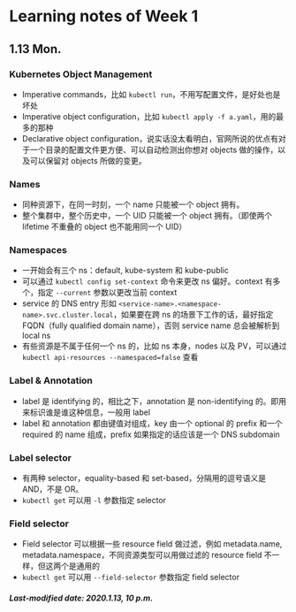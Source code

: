 # Learning notes of Week 1

## 1.13 Mon.

### Kubernetes Object Management

+ Imperative commands，比如 `kubectl run`，不用写配置文件，是好处也是坏处
+ Imperative object configuration，比如 `kubectl apply -f a.yaml`，用的最多的那种
+ Declarative object configuration，说实话没太看明白，官网所说的优点有对于一个目录的配置文件更方便、可以自动检测出你想对 objects 做的操作，以及可以保留对 objects 所做的变更。

### Names

+ 同种资源下，在同一时刻，一个 name 只能被一个 object 拥有。
+ 整个集群中，整个历史中，一个 UID 只能被一个 object 拥有。（即使两个 lifetime 不重叠的 object 也不能用同一个 UID）

### Namespaces

+ 一开始会有三个 ns：default, kube-system 和 kube-public
+ 可以通过 `kubectl config set-context` 命令来更改 ns 偏好。context 有多个，指定 `--current` 参数以更改当前 context
+ service 的 DNS entry 形如 `<service-name>.<namespace-name>.svc.cluster.local`，如果要在跨 ns 的场景下工作的话，最好指定 FQDN（fully qualified domain name），否则 service name 总会被解析到 local ns
+ 有些资源是不属于任何一个 ns 的，比如 ns 本身，nodes 以及 PV，可以通过 `kubectl api-resources --namespaced=false` 查看

### Label & Annotation

+ label 是 identifying 的，相比之下，annotation 是 non-identifying 的。即用来标识谁是谁这种信息，一般用 label
+ label 和 annotation 都由键值对组成，key 由一个 optional 的 prefix 和一个 required 的 name 组成，prefix 如果指定的话应该是一个 DNS subdomain

### Label selector

+ 有两种 selector，equality-based 和 set-based，分隔用的逗号语义是 AND，不是 OR。
+ `kubectl get` 可以用 `-l` 参数指定 selector

### Field selector

+ Field selector 可以根据一些 resource field  做过滤，例如 metadata.name, metadata.namespace，不同资源类型可以用做过滤的 resource field 不一样，但这两个是通用的
+ `kubectl get` 可以用 `--field-selector` 参数指定 field selector

##### Last-modified date: 2020.1.13, 10 p.m.